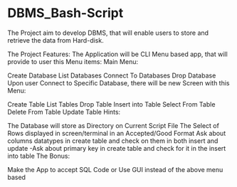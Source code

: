 # DBMS_Bash-Script

The Project aim to develop DBMS, that will enable users to store and retrieve the data from Hard-disk.

The Project Features: The Application will be CLI Menu based app, that will provide to user this Menu items: Main Menu:

Create Database
List Databases
Connect To Databases
Drop Database
Upon user Connect to Specific Database, there will be new Screen with this Menu:

Create Table
List Tables
Drop Table
Insert into Table
Select From Table
Delete From Table
Update Table
Hints:

The Database will store as Directory on Current Script File
The Select of Rows displayed in screen/terminal in an Accepted/Good Format
Ask about columns datatypes in create table and check on them in both insert and update -Ask about primary key in create table and check for it in the insert into table
The Bonus:

Make the App to accept SQL Code or Use GUI instead of the above menu based
